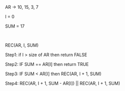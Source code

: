 AR -\> 10, 15, 3, 7

I = 0

SUM = 17

 

REC(AR, I, SUM)

Step1: if I \> size of AR then return FALSE

Step2: IF SUM == AR[I] then return TRUE

Step3: IF SUM \< AR[I] then REC(AR, I + 1, SUM)

Step4: REC(AR, I + 1, SUM - AR[I]) \|\| REC(AR, I + 1, SUM)

 
